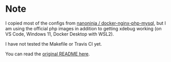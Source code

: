 # Note

I copied most of the configs from [nanoninja /
docker-nginx-php-mysql](https://github.com/nanoninja/docker-nginx-php-mysql), but I am using the official php images in addition to getting xdebug working (on VS Code, Windows 11, Docker Desktop with WSL2).

I have not tested the Makefile or Travis CI yet.

You can read the [original README here](old_README.md).
